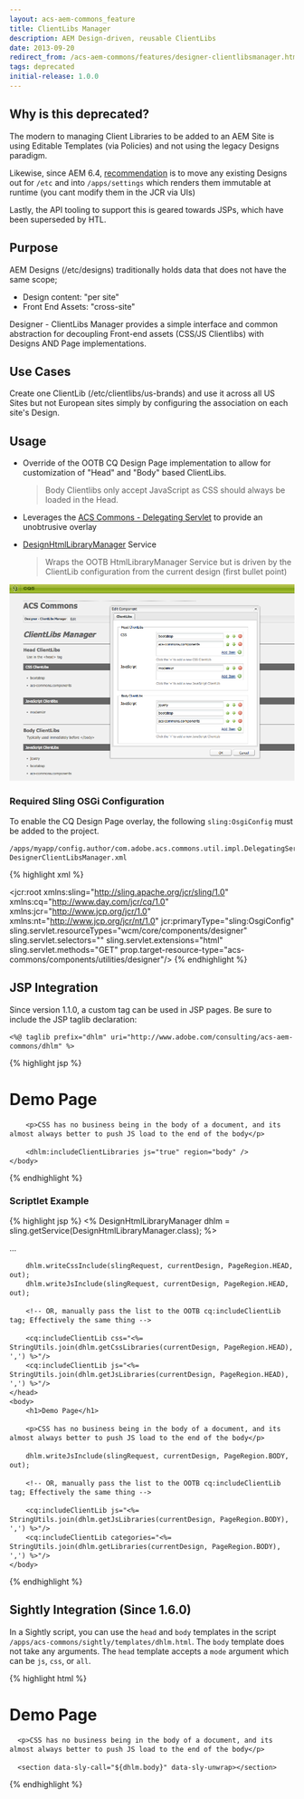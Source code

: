 ```yaml
---
layout: acs-aem-commons_feature
title: ClientLibs Manager
description: AEM Design-driven, reusable ClientLibs
date: 2013-09-20
redirect_from: /acs-aem-commons/features/designer-clientlibsmanager.html
tags: deprecated
initial-release: 1.0.0
---
```




## Why is this deprecated?

The modern to managing Client Libraries to be added to an AEM Site is using Editable Templates (via Policies) and not using the legacy Designs paradigm.

Likewise, since AEM 6.4, [recommendation](https://helpx.adobe.com/experience-manager/6-4/sites/deploying/using/sites-repository-restructuring-in-aem-6-4.html#StaticTemplateDesigns) is to move any existing Designs out for `/etc` and into `/apps/settings` which renders them immutable at runtime (you cant modify them in the JCR via UIs)

Lastly, the API tooling to support this is geared towards JSPs, which have been superseded by HTL.

## Purpose

AEM Designs (/etc/designs) traditionally holds data that does not have the same scope;

* Design content: "per site"
* Front End Assets: "cross-site"

Designer - ClientLibs Manager provides a simple interface and common abstraction for decoupling Front-end assets (CSS/JS Clientlibs) with Designs AND Page implementations.

## Use Cases

Create one ClientLib (/etc/clientlibs/us-brands) and use it across all US Sites but not European sites simply by configuring the association on each site's Design.

## Usage

- Override of the OOTB CQ Design Page implementation to allow for customization of "Head" and "Body" based ClientLibs.

  > Body Clientlibs only accept JavaScript as CSS should always be loaded in the Head.

- Leverages the [ACS Commons - Delegating Servlet](/acs-aem-commons/features/delegating-servlet.html) to provide an unobtrusive overlay

- [DesignHtmlLibraryManager](/acs-aem-commons/apidocs/index.html?com/adobe/acs/commons/designer/DesignHtmlLibraryManager.html) Service

  > Wraps the OOTB HtmlLibraryManager Service but is driven by the ClientLib configuration from the current design (first bullet point)

![image](images/designs-page.png)

### Required Sling OSGi Configuration

To enable the CQ Design Page overlay, the following `sling:OsgiConfig` must be added to the project.

    /apps/myapp/config.author/com.adobe.acs.commons.util.impl.DelegatingServletFactoryImpl-DesignerClientLibsManager.xml

{% highlight xml %}
<?xml version="1.0" encoding="UTF-8"?>
<jcr:root xmlns:sling="http://sling.apache.org/jcr/sling/1.0" xmlns:cq="http://www.day.com/jcr/cq/1.0" xmlns:jcr="http://www.jcp.org/jcr/1.0" xmlns:nt="http://www.jcp.org/jcr/nt/1.0"
    jcr:primaryType="sling:OsgiConfig"
    sling.servlet.resourceTypes="wcm/core/components/designer"
    sling.servlet.selectors=""
    sling.servlet.extensions="html"
    sling.servlet.methods="GET"
    prop.target-resource-type="acs-commons/components/utilities/designer"/>
{% endhighlight %}

## JSP Integration

Since version 1.1.0, a custom tag can be used in JSP pages. Be sure to include the JSP taglib declaration:

    <%@ taglib prefix="dhlm" uri="http://www.adobe.com/consulting/acs-aem-commons/dhlm" %>

{% highlight jsp %}
<!DOCTYPE html>
<html>
    <head>
        <title>Demo Page</title>
        <dhlm:includeClientLibraries css="true" js="true" region="head" />
    </head>
    <body>
        <h1>Demo Page</h1>

        <p>CSS has no business being in the body of a document, and its almost always better to push JS load to the end of the body</p>

        <dhlm:includeClientLibraries js="true" region="body" />
    </body>
</html>
{% endhighlight %}


### Scriptlet Example

{% highlight jsp %}
<% DesignHtmlLibraryManager dhlm = sling.getService(DesignHtmlLibraryManager.class); %>

<!DOCTYPE html>
<html>
    <head>
        <title>Demo Page</title>
        ...

        dhlm.writeCssInclude(slingRequest, currentDesign, PageRegion.HEAD, out);
        dhlm.writeJsInclude(slingRequest, currentDesign, PageRegion.HEAD, out);

        <!-- OR, manually pass the list to the OOTB cq:includeClientLib tag; Effectively the same thing -->

        <cq:includeClientLib css="<%= StringUtils.join(dhlm.getCssLibraries(currentDesign, PageRegion.HEAD), ',') %>"/>
        <cq:includeClientLib js="<%= StringUtils.join(dhlm.getJsLibraries(currentDesign, PageRegion.HEAD), ',') %>"/>
    </head>
    <body>
        <h1>Demo Page</h1>

        <p>CSS has no business being in the body of a document, and its almost always better to push JS load to the end of the body</p>

        dhlm.writeJsInclude(slingRequest, currentDesign, PageRegion.BODY, out);

        <!-- OR, manually pass the list to the OOTB cq:includeClientLib tag; Effectively the same thing -->

        <cq:includeClientLib js="<%= StringUtils.join(dhlm.getJsLibraries(currentDesign, PageRegion.BODY), ',') %>"/>
        <cq:includeClientLib categories="<%= StringUtils.join(dhlm.getLibraries(currentDesign, PageRegion.BODY), ',') %>"/>
    </body>
</html>
{% endhighlight %}

## Sightly Integration (Since 1.6.0)

In a Sightly script, you can use the `head` and `body` templates in the script `/apps/acs-commons/sightly/templates/dhlm.html`. The `body` template does not take any arguments. The `head` template accepts a `mode` argument which can be `js`, `css`, or `all`.

{% highlight html %}
<html data-sly-use.dhlm="${'/apps/acs-commons/sightly/templates/dhlm.html'}">
  <head>
      <title>Demo Page</title>
      <style data-sly-call="${dhlm.head @ mode='all'}" data-sly-unwrap></style>
  </head>
  <body>
      <h1>Demo Page</h1>

      <p>CSS has no business being in the body of a document, and its almost always better to push JS load to the end of the body</p>

      <section data-sly-call="${dhlm.body}" data-sly-unwrap></section>
  </body>
</html>

{% endhighlight %}
